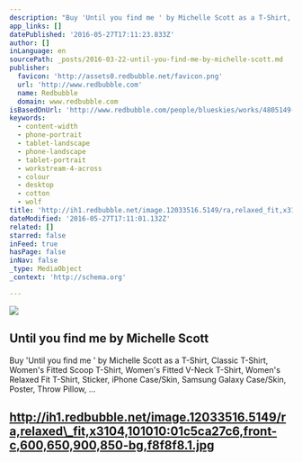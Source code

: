 ```yaml
---
description: "Buy 'Until you find me ' by Michelle Scott as a T-Shirt, Classic T-Shirt, Women's Fitted Scoop T-Shirt, Women's Fitted V-Neck T-Shirt, Women's Relaxed Fit T-Shirt, Sticker, iPhone Case/Skin, Samsung Galaxy Case/Skin, Poster, Throw Pillow, ..."
app_links: []
datePublished: '2016-05-27T17:11:23.833Z'
author: []
inLanguage: en
sourcePath: _posts/2016-03-22-until-you-find-me-by-michelle-scott.md
publisher:
  favicon: 'http://assets0.redbubble.net/favicon.png'
  url: 'http://www.redbubble.com'
  name: Redbubble
  domain: www.redbubble.com
isBasedOnUrl: 'http://www.redbubble.com/people/blueskies/works/4805149-until-you-find-me?p=womens-relaxed-fit&style=womens-relaxed-fit&body_color=black&print_location=front'
keywords:
  - content-width
  - phone-portrait
  - tablet-landscape
  - phone-landscape
  - tablet-portrait
  - workstream-4-across
  - colour
  - desktop
  - cotton
  - wolf
title: 'http://ih1.redbubble.net/image.12033516.5149/ra,relaxed_fit,x3104,101010:01c5ca27c6,front-c,600,650,900,850-bg,f8f8f8.1.jpg '
dateModified: '2016-05-27T17:11:01.132Z'
related: []
starred: false
inFeed: true
hasPage: false
inNav: false
_type: MediaObject
_context: 'http://schema.org'

---
```

<article style=""><img src="https://s3-us-west-2.amazonaws.com/the-grid-img/p/12926f0561ba16c72985c331982d4f0a32c7af3f.jpg" /><h1>Until you find me by Michelle Scott</h1><p>Buy 'Until you find me ' by Michelle Scott as a T-Shirt, Classic T-Shirt, Women's Fitted Scoop T-Shirt, Women's Fitted V-Neck T-Shirt, Women's Relaxed Fit T-Shirt, Sticker, iPhone Case/Skin, Samsung Galaxy Case/Skin, Poster, Throw Pillow, ...</p></article>

## http://ih1.redbubble.net/image.12033516.5149/ra,relaxed\_fit,x3104,101010:01c5ca27c6,front-c,600,650,900,850-bg,f8f8f8.1.jpg